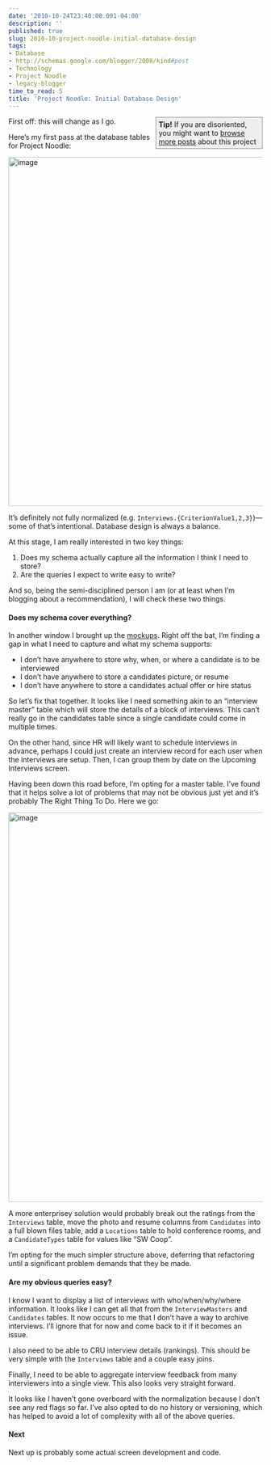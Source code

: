 ```yaml
---
date: '2010-10-24T23:40:00.001-04:00'
description: ''
published: true
slug: 2010-10-project-noodle-initial-database-design
tags:
- Database
- http://schemas.google.com/blogger/2008/kind#post
- Technology
- Project Noodle
- legacy-blogger
time_to_read: 5
title: 'Project Noodle: Initial Database Design'
---
```


<div style="border-bottom: #888 1px solid; border-left: #888 1px solid; padding-bottom: 5px; background-color: #eee; margin: 0px auto; padding-left: 5px; width: 200px; padding-right: 5px; float: right; border-top: #888 1px solid; border-right: #888 1px solid; padding-top: 5px;"><strong>Tip!</strong> If you are disoriented, you might want to <a href="http://blog.wassupy.com/search/label/Project%20Noodle">browse more posts</a> about this project</div>
<p>First off: this will change as I go.</p>
<p>Here’s my first pass at the database tables for Project Noodle:</p>
<p><img alt="image" height="691" src="http://lh4.ggpht.com/_IKD9WtY5kxU/TMT8IQv2sOI/AAAAAAAABHs/uLeAR4bf-rg/image%5B12%5D.png" style="margin: 0px auto; display: block; float: none;" title="image" width="698" /></p>
<p>It’s definitely not fully normalized (e.g. <code>Interviews.{CriterionValue1,2,3}</code>)—some of that’s intentional. Database design is always a balance.</p>
<p>At this stage, I am really interested in two key things:</p>  <ol>   <li>Does my schema actually capture all the information I think I need to store? </li>    <li>Are the queries I expect to write easy to write? </li> </ol>
<p>And so, being the semi-disciplined person I am (or at least when I’m blogging about a recommendation), I will check these two things. </p>  <h4>Does my schema cover everything?</h4>
<p>In another window I brought up the <a href="http://blog.wassupy.com/2010/09/my-new-project-initial-mockups.html">mockups</a>. Right off the bat, I’m finding a gap in what I need to capture and what my schema supports:</p>  <ul>   <li>I don’t have anywhere to store why, when, or where a candidate is to be interviewed </li>    <li>I don’t have anywhere to store a candidates picture, or resume </li>    <li>I don’t have anywhere to store a candidates actual offer or hire status </li> </ul>
<p>So let’s fix that together. It looks like I need something akin to an “interview master” table which will store the details of a block of interviews. This can’t really go in the candidates table since a single candidate could come in multiple times. </p>
<p>On the other hand, since HR will likely want to schedule interviews in advance, perhaps I could just create an interview record for each user when the interviews are setup. Then, I can group them by date on the Upcoming Interviews screen. </p>
<p>Having been down this road before, I’m opting for a master table. I’ve found that it helps solve a lot of problems that may not be obvious just yet and it’s probably The Right Thing To Do. Here we go:</p>
<p><img alt="image" height="771" src="http://lh4.ggpht.com/_IKD9WtY5kxU/TMT8I4v8-0I/AAAAAAAABHw/IzYxSbTJTGw/image%5B16%5D.png" style="margin: 0px auto; display: block; float: none;" title="image" width="700" /></p>
<p>A more enterprisey solution would probably break out the ratings from the <code>Interviews</code> table, move the photo and resume columns from <code>Candidates</code> into a full blown files table, add a <code>Locations</code> table to hold conference rooms, and a <code>CandidateTypes</code> table for values like “SW Coop”. </p>
<p>I’m opting for the much simpler structure above, deferring that refactoring until a significant problem demands that they be made.</p>  <h4>Are my obvious queries easy?</h4>
<p>I know I want to display a list of interviews with who/when/why/where information. It looks like I can get all that from the <code>InterviewMasters</code> and <code>Candidates</code> tables. It now occurs to me that I don’t have a way to archive interviews. I’ll ignore that for now and come back to it if it becomes an issue.</p>
<p>I also need to be able to CRU interview details (rankings). This should be very simple with the <code>Interviews</code> table and a couple easy joins.</p>
<p>Finally, I need to be able to aggregate interview feedback from many interviewers into a single view. This also looks very straight forward.</p>
<p>It looks like I haven’t gone overboard with the normalization because I don’t see any red flags so far. I’ve also opted to do no history or versioning, which has helped to avoid a lot of complexity with all of the above queries.</p>  <h4>Next</h4>
<p>Next up is probably some actual screen development and code.</p>
